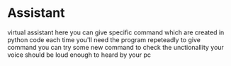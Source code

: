 # Assistant

virtual assistant
here you can give specific command which are created in python code
each time you'll need the program repeteadly to give command
you can try some new command to check the unctionallity
your voice should be loud enough to heard by your pc
